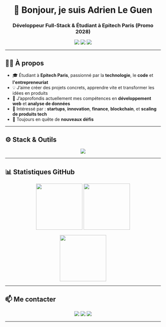 <h1 align="center">👋 Bonjour, je suis Adrien Le Guen</h1>
<h3 align="center">Développeur Full-Stack & Étudiant à Epitech Paris (Promo 2028)</h3>

<p align="center">
  <a href="mailto:adrien.leguen.p@gmail.com"><img src="https://img.shields.io/badge/Email-Contact-blue?style=flat&logo=gmail" /></a>
  <a href="https://www.linkedin.com/in/adrienleguen/"><img src="https://img.shields.io/badge/LinkedIn-Adrien%20Le%20Guen-blue?style=flat&logo=linkedin" /></a>
  <a href="https://github.com/lgadrien/Portfolio"><img src="https://img.shields.io/badge/CV-Disponible-success?style=flat&logo=github" /></a>
</p>

---

## 👨‍💻 À propos

- 🎓 Étudiant à **Epitech Paris**, passionné par la **technologie**, le **code** et **l'entrepreneuriat**  
- 💡 J’aime créer des projets concrets, apprendre vite et transformer les idées en produits  
- 🌱 J’approfondis actuellement mes compétences en **développement web** et **analyse de données**  
- 💼 Intéressé par : **startups**, **innovation**, **finance**, **blockchain**, et **scaling de produits tech**  
- 🔭 Toujours en quête de **nouveaux défis**

---

## ⚙️ Stack & Outils

<p align="center">
  <img src="https://skillicons.dev/icons?i=js,ts,react,nextjs,nodejs,express,html,css,tailwind,python,mysql,mongodb,postgres,docker,postman,figma,git,github,vscode&perline=9" />
</p>

---

## 📊 Statistiques GitHub

<p align="center">
  <img src="https://github-readme-stats.vercel.app/api?username=lgadrien&show_icons=true&theme=tokyonight&hide_border=true" height="150" />
  <img src="https://github-readme-streak-stats.herokuapp.com/?user=lgadrien&theme=tokyonight&hide_border=true" height="150" />
</p>

<p align="center">
  <img src="https://github-readme-stats.vercel.app/api/top-langs/?username=lgadrien&layout=compact&theme=tokyonight&hide_border=true" height="150" />
</p>

---

## 📫 Me contacter

<p align="center">
  <a href="mailto:adrien.leguen.p@gmail.com"><img src="https://img.shields.io/badge/Email-adrien.leguen.p@gmail.com-red?logo=gmail&style=for-the-badge" /></a>
  <a href="https://www.linkedin.com/in/adrienleguen/"><img src="https://img.shields.io/badge/LinkedIn-Adrien%20Le%20Guen-blue?logo=linkedin&style=for-the-badge" /></a>
  <a href="https://github.com/lgadrien/Portfolio"><img src="https://img.shields.io/badge/Portfolio-GitHub-black?logo=github&style=for-the-badge" /></a>
</p>

---
